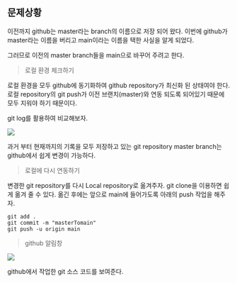 ## 문제상황

이전까지 github는 master라는 branch의 이름으로 저장 되어 왔다. 이번에 github가 master라는 이름을 버리고 main이라는 이름을 택한 사실을 알게 되었다.

그러므로 이전의 master branch들을 main으로 바꾸어 주려고 한다.

> 로컬 환경 체크하기

로컬 환경을 모두 github에 동기화하여 github repository가 최신화 된 상태여야 한다.
로컬 repository의 git push가 이전 브랜치(master)와 연동 되도록 되어있기 때문에 모두 지워야 하기 때문이다.

git log를 활용하여 비교해보자.

<img src = "https://github.com/steadykyu/TIL/tree/main/git/img/mastertimain_1.png">

과거 부터 현재까지의 기록을 모두 저장하고 있는 git repository master branch는 github에서 쉽게 변경이 가능하다.

> 로컬에 다시 연동하기

변경한 git repository를 다시 Local repository로 옮겨주자. git clone을 이용하면 쉽게 옮겨 줄 수 있다. 옮긴 후에는 앞으로 main에 들어가도록 아래의 push 작업을 해주자.
```
git add .
git commit -m "masterTomain"
git push -u origin main
```

> github 알림창

<img src = "https://github.com/steadykyu/TIL/tree/main/git/img/mastertimain_1.png">

github에서 작업한 git 소스 코드를 보여준다.